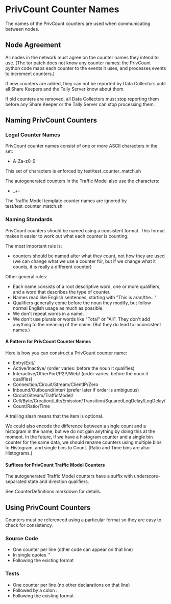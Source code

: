 # PrivCount Counter Names

The names of the PrivCount counters are used when communicating between nodes.

## Node Agreement

All nodes in the network must agree on the counter names they intend to use.
(The tor patch does not know any counter names: the PrivCount python code maps
each counter to the events it uses, and processes events to increment
counters.)

If new counters are added, they can not be reported by Data Collectors until
all Share Keepers and the Tally Server know about them.

If old counters are removed, all Data Collectors must stop reporting them
before any Share Keeper or the Tally Server can stop processing them.

## Naming PrivCount Counters

### Legal Counter Names

PrivCount counter names consist of one or more ASCII characters in the set:
* A-Za-z0-9

This set of characters is enforced by test/test_counter_match.sh

The autogenerated counters in the Traffic Model also use the characters:
* _+-

The Traffic Model template counter names are ignored by
test/test_counter_match.sh

### Naming Standards

PrivCount counters should be named using a consistent format.
This format makes it easier to work out what each counter is counting.

The most important rule is:
* counters should be named after what they count, not how they are used
  (we can change what we use a counter for, but if we change what it counts,
  it is really a different counter)

Other general rules:
* Each name consists of a root descriptive word, one or more qualifiers, and a
  word that describes the type of counter.
* Names read like English sentences, starting with "This is a/an/the..."
* Qualifiers generally come before the noun they modify, but follow normal
  English usage as much as possible.
* We don't repeat words in a name.
* We don't use plurals or words like "Total" or "All". They don't add anything
  to the meaning of the name. (But they do lead to inconsistent names.)

#### A Pattern for PrivCount Counter Names

Here is how you can construct a PrivCount counter name:
* Entry/Exit/
* Active/Inactive/ (order varies: before the noun it qualifies)
* Interactive/OtherPort/P2P/Web/ (order varies: before the noun it qualifies)
* Connection/Circuit/Stream/ClientIP/Zero
* Inbound/Outbound/Inter/ (prefer later if order is ambiguous)
* Circuit/Stream/TrafficModel/
* Cell/Byte/Creation/Life/Emission/Transition/SquaredLogDelay/LogDelay/
* Count/Ratio/Time

A trailing slash means that the item is optional.

We could also encode the difference between a single count and a histogram
in the name, but we do not gain anything by doing this at the moment. In the
future, if we have a histogram counter and a single bin counter for the same
data, we should rename counters using multiple bins to Histogram, and single
bins to Count. (Ratio and Time bins are also Histograms.)

#### Suffixes for PrivCount Traffic Model Counters

The autogenerated Traffic Model counters have a suffix with
underscore-separated state and direction qualifiers.

See CounterDefinitions.markdown for details.

## Using PrivCount Counters

Counters must be referenced using a particular format so they are easy to
check for consistency.

### Source Code
* One counter per line (other code can appear on that line)
* In single quotes ''
* Following the existing format

### Tests

* One counter per line (no other declarations on that line)
* Followed by a colon :
* Following the existing format

